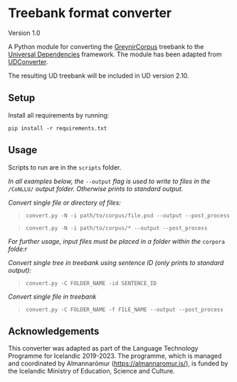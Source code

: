 # Treebank format converter
Version 1.0

A Python module for converting the [GreynirCorpus](https://github.com/mideind/GreynirCorpus) treebank to the [Universal Dependencies](https://universaldependencies.org/) framework. The module has been adapted from [UDConverter](https://github.com/thorunna/UDConverter).

The resulting UD treebank will be included in UD version 2.10.

## Setup

Install all requirements by running: 

`pip install -r requirements.txt`

## Usage

Scripts to run are in the `scripts` folder.

_In all examples below, the_ `--output` _flag is used to write to files in the_ `/CoNLLU/` _output folder. Otherwise prints to standard output._

*Convert single file or directory of files:*

> `convert.py -N -i path/to/corpus/file.psd --output --post_process`

> `convert.py -N -i path/to/corpus/* --output --post_process`

_For further usage, input files must be placed in a folder within the_ `corpora` _folde:r_

*Convert single tree in treebank using sentence ID (only prints to standard output):*

> `convert.py -C FOLDER_NAME -id SENTENCE_ID`

*Convert single file in treebank*

> `convert.py -C FOLDER_NAME -f FILE_NAME --output --post_process`


## Acknowledgements

This converter was adapted as part of the Language Technology Programme for Icelandic 2019-2023. The programme, which is managed and coordinated by Almannarómur (https://almannaromur.is/), is funded by the Icelandic Ministry of Education, Science and Culture.
